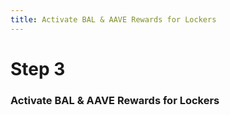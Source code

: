 ```yaml
---
title: Activate BAL & AAVE Rewards for Lockers
---
```

# Step 3
### Activate BAL & AAVE Rewards for Lockers
